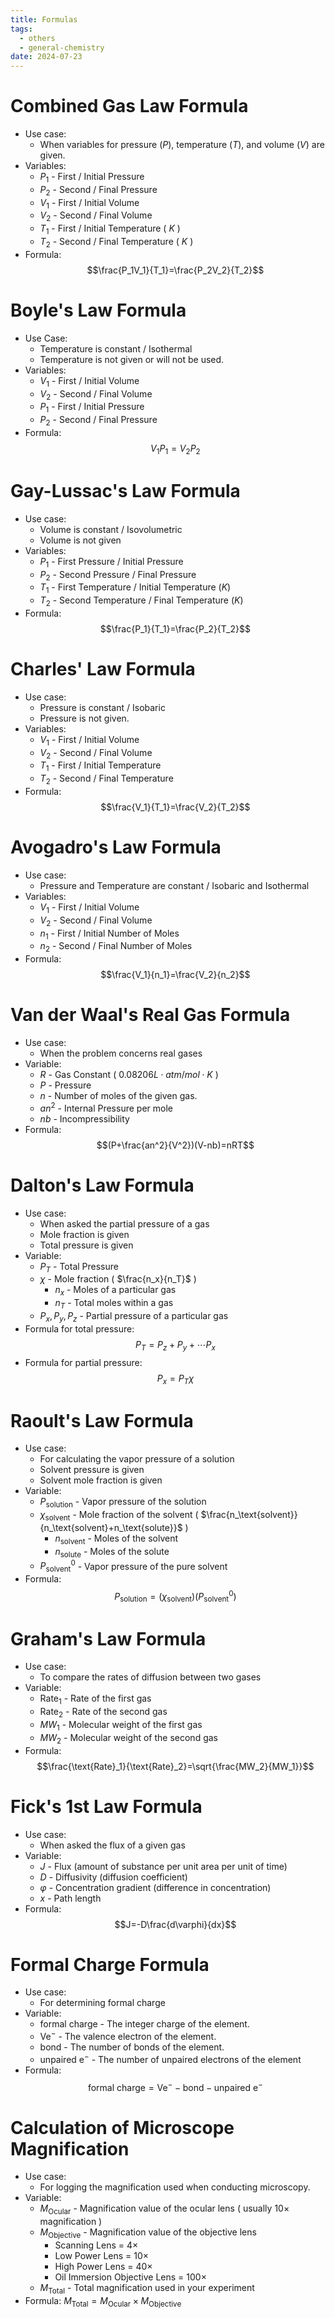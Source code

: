 ```yaml
---
title: Formulas
tags:
  - others
  - general-chemistry
date: 2024-07-23
---
```

# Combined Gas Law Formula
- Use case:
	- When variables for pressure ($P$), temperature ($T$), and volume ($V$) are given.
- Variables: 
	- $P_1$ - First / Initial Pressure
	- $P_2$ - Second / Final Pressure
	- $V_1$ - First / Initial Volume
	- $V_2$ - Second / Final Volume 
	- $T_1$ - First / Initial Temperature ( $K$ )
	- $T_2$ - Second / Final Temperature ( $K$ )
- Formula: $$\frac{P_1V_1}{T_1}=\frac{P_2V_2}{T_2}$$
# Boyle's Law Formula
- Use Case: 
	- Temperature is constant / Isothermal
	- Temperature is not given or will not be used.
- Variables:
	- $V_1$ - First / Initial Volume
	- $V_2$ - Second / Final Volume
	- $P_1$ - First / Initial Pressure 
	- $P_2$ - Second / Final Pressure
- Formula: $$V_1P_1=V_2P_2$$
# Gay-Lussac's Law Formula
- Use case:
	- Volume is constant / Isovolumetric
	- Volume is not given
- Variables:
	- $P_1$ - First Pressure / Initial Pressure	
	- $P_2$ - Second Pressure / Final Pressure
	- $T_1$ - First Temperature / Initial Temperature ($K$)
	- $T_2$ - Second Temperature / Final Temperature ($K$)
- Formula: $$\frac{P_1}{T_1}=\frac{P_2}{T_2}$$
# Charles' Law Formula
- Use case:
	- Pressure is constant / Isobaric
	- Pressure is not given.
- Variables:
	- $V_1$ - First / Initial Volume
	- $V_2$ - Second / Final Volume
	- $T_1$ - First / Initial Temperature
	- $T_2$ - Second / Final Temperature
- Formula: $$\frac{V_1}{T_1}=\frac{V_2}{T_2}$$
# Avogadro's Law Formula
- Use case: 
	- Pressure and Temperature are constant / Isobaric and Isothermal
- Variables: 
	- $V_1$ - First / Initial Volume
	- $V_2$ - Second / Final Volume
	- $n_1$ - First / Initial Number of Moles
	- $n_2$ - Second / Final Number of Moles
- Formula: $$\frac{V_1}{n_1}=\frac{V_2}{n_2}$$
# Van der Waal's Real Gas Formula
- Use case:
	- When the problem concerns real gases
- Variable:
	- $R$ - Gas Constant ( $0.08206L\cdot atm/mol\cdot K$ )
	- $P$ - Pressure
	- $n$ - Number of moles of the given gas.
	- $an^2$ - Internal Pressure per mole
	- $nb$ - Incompressibility
- Formula: $$(P+\frac{an^2}{V^2})(V-nb)=nRT$$
# Dalton's Law Formula
- Use case:
	- When asked the partial pressure of a gas
	- Mole fraction is given
	- Total pressure is given
- Variable:
	- $P_T$ - Total Pressure
	- $\chi$ - Mole fraction ( $\frac{n_x}{n_T}$ )
		- $n_x$ - Moles of a particular gas
		- $n_T$ - Total moles within a gas
	- $P_x,P_y,P_z$ - Partial pressure of a particular gas
- Formula for total pressure: $$P_T=P_z+P_y+\cdots P_x$$
- Formula for partial pressure: $$P_x=P_T\chi$$
# Raoult's Law Formula
- Use case:
	- For calculating the vapor pressure of a solution
	- Solvent pressure is given
	- Solvent mole fraction is given
- Variable:
	- $P_\text{solution}$ - Vapor pressure of the solution
	- $\chi_\text{solvent}$ - Mole fraction of the solvent ( $\frac{n_\text{solvent}}{n_\text{solvent}+n_\text{solute}}$ )
		- $n_\text{solvent}$ - Moles of the solvent
		- $n_\text{solute}$ - Moles of the solute
	- $P_\text{solvent}^0$ - Vapor pressure of the pure solvent
- Formula: $$P_\text{solution}=(\chi_\text{solvent})(P_\text{solvent}^0)$$
# Graham's Law Formula
- Use case:
	- To compare the rates of diffusion between two gases
- Variable:
	- $\text{Rate}_1$ - Rate of the first gas
	- $\text{Rate}_2$ - Rate of the second gas
	- $MW_1$ - Molecular weight of the first gas
	- $MW_2$ - Molecular weight of the second gas
- Formula: $$\frac{\text{Rate}_1}{\text{Rate}_2}=\sqrt{\frac{MW_2}{MW_1}}$$
# Fick's 1st Law Formula
- Use case:
	- When asked the flux of a given gas
- Variable:
	- $J$ - Flux (amount of substance per unit area per unit of time)
	- $D$ - Diffusivity (diffusion coefficient)
	- $\varphi$ - Concentration gradient (difference in concentration)
	- $x$ - Path length
- Formula: $$J=-D\frac{d\varphi}{dx}$$
# Formal Charge Formula
- Use case:
	- For determining formal charge
- Variable:
	- $\text{formal charge}$ - The integer charge of the element.
	- $\text{Ve}^-$ - The valence electron of the element.
	- $\text{bond}$ - The number of bonds of the element.
	- $\text{unpaired e}^-$ - The number of unpaired electrons of the element
- Formula: $$\text{formal charge}=\text{Ve}^--\text{bond}-\text{unpaired e}^-$$
# Calculation of Microscope Magnification
- Use case:
	- For logging the magnification used when conducting microscopy.
- Variable:
	- $M_\text{Ocular}$ - Magnification value of the ocular lens ( usually $10\times$  magnification )
	- $M_\text{Objective}$ - Magnification value of the objective lens
		- Scanning Lens = $4\times$
		- Low Power Lens = $10\times$
		- High Power Lens = $40\times$
		- Oil Immersion Objective Lens = $100\times$
	- $M_\text{Total}$ - Total magnification used in your experiment
- Formula: $M_\text{Total}=M_\text{Ocular}\times M_\text{Objective}$
